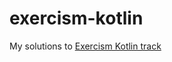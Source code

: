 # exercism-kotlin

My solutions to [Exercism Kotlin track][kotlin]

[kotlin]: https://exercism.org/tracks/kotlin
